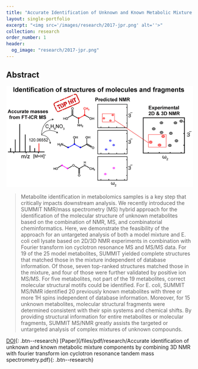 ```yaml
---
title: "Accurate Identification of Unknown and Known Metabolic Mixture Components by Combining 3D NMR with Fourier Transform Ion Cyclotron Resonance Tandem Mass Spectrometry"
layout: single-portfolio
excerpt: "<img src='/images/research/2017-jpr.png' alt=''>"
collection: research
order_number: 1
header: 
  og_image: "research/2017-jpr.png"
---
```


## Abstract

![Toc](/images/research/2017-jpr.png)

> Metabolite identification in metabolomics samples is a key step that critically impacts downstream analysis.
We recently introduced the SUMMIT NMR/mass spectrometry (MS) hybrid approach for the identification of the molecular structure of unknown metabolites based on the combination of NMR, MS, and combinatorial cheminformatics. Here, we demonstrate the feasibility of the approach for an untargeted analysis of both a model mixture and E. coli cell lysate based on 2D/3D NMR experiments in combination with Fourier transform ion cyclotron resonance MS and MS/MS data. For 19 of the 25 model metabolites, SUMMIT yielded complete structures that matched those in the mixture independent of database information. Of those, seven top-ranked structures matched those in the mixture, and four of those were further validated by positive ion MS/MS. For five metabolites, not part of the 19 metabolites, correct molecular structural motifs could be identified. For E. coli, SUMMIT MS/NMR identified 20 previously known metabolites with three or more 1H spins independent of database information. Moreover, for 15 unknown metabolites, molecular structural fragments were determined consistent with their spin systems and chemical shifts. By providing structural information for entire metabolites or molecular fragments, SUMMIT MS/NMR greatly assists the targeted or untargeted analysis of complex mixtures of unknown compounds.

[DOI](https://pubs.acs.org/doi/10.1021/acs.jproteome.7b00457){: .btn--research} [Paper](/files/pdf/research/Accurate identification of unknown and known metabolic mixture components by combining 3D NMR with fourier transform ion cyclotron resonance tandem mass spectrometry.pdf){: .btn--research}
